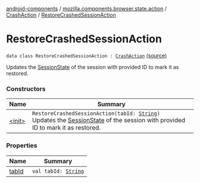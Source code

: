 [android-components](../../../index.md) / [mozilla.components.browser.state.action](../../index.md) / [CrashAction](../index.md) / [RestoreCrashedSessionAction](./index.md)

# RestoreCrashedSessionAction

`data class RestoreCrashedSessionAction : `[`CrashAction`](../index.md) [(source)](https://github.com/mozilla-mobile/android-components/blob/master/components/browser/state/src/main/java/mozilla/components/browser/state/action/BrowserAction.kt#L570)

Updates the [SessionState](../../../mozilla.components.browser.state.state/-session-state/index.md) of the session with provided ID to mark it as restored.

### Constructors

| Name | Summary |
|---|---|
| [&lt;init&gt;](-init-.md) | `RestoreCrashedSessionAction(tabId: `[`String`](https://kotlinlang.org/api/latest/jvm/stdlib/kotlin/-string/index.html)`)`<br>Updates the [SessionState](../../../mozilla.components.browser.state.state/-session-state/index.md) of the session with provided ID to mark it as restored. |

### Properties

| Name | Summary |
|---|---|
| [tabId](tab-id.md) | `val tabId: `[`String`](https://kotlinlang.org/api/latest/jvm/stdlib/kotlin/-string/index.html) |

